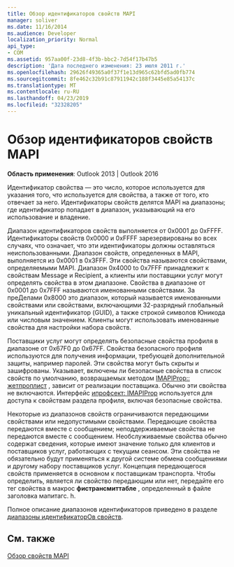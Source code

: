 ```yaml
---
title: Обзор идентификаторов свойств MAPI
manager: soliver
ms.date: 11/16/2014
ms.audience: Developer
localization_priority: Normal
api_type:
- COM
ms.assetid: 957aa00f-23d8-4f3b-bbc2-7d54f17b47b5
description: 'Дата последнего изменения: 23 июля 2011 г.'
ms.openlocfilehash: 29626f49365a0f37f1e13d965c62bfd5ad0fb774
ms.sourcegitcommit: 8fe462c32b91c87911942c188f3445e85a54137c
ms.translationtype: MT
ms.contentlocale: ru-RU
ms.lasthandoff: 04/23/2019
ms.locfileid: "32328205"
---
```

# <a name="mapi-property-identifier-overview"></a>Обзор идентификаторов свойств MAPI

  
  
**Область применения**: Outlook 2013 | Outlook 2016 
  
Идентификатор свойства — это число, которое используется для указания того, что используется для свойства, а также от того, кто отвечает за него. Идентификаторы свойств делятся MAPI на диапазоны; где идентификатор попадает в диапазон, указывающий на его использование и владение. 
  
Диапазон идентификаторов свойств выполняется от 0x0001 до 0xFFFF. Идентификаторы свойств 0x0000 и 0xFFFF зарезервированы во всех случаях, что означает, что эти идентификаторы должны оставляться неиспользованными. Диапазон свойств, определенных в MAPI, выполняется из 0x0001 в 0x3FFF. Эти свойства называются свойствами, определяемыми MAPI. Диапазон 0x4000 to 0x7FFF принадлежит к свойствам Message и Recipient, а клиенты или поставщики услуг могут определять свойства в этом диапазоне. Свойства в диапазоне от 0x0001 до 0x7FFF называются именованными свойствами. За преДелами 0x8000 это диапазон, который называется именованными свойствами или свойствами, включающими 32-разрядный глобальный уникальный идентификатор (GUID), а также строкой символов Юникода или числовым значением. Клиенты могут использовать именованные свойства для настройки набора свойств.
  
Поставщики услуг могут определять безопасные свойства профиля в диапазоне от 0x67F0 до 0x67FF. Свойства безопасного профиля используются для получения информации, требующей дополнительной защиты, например паролей. Эти свойства могут быть скрыты и зашифрованы. Указывает, включены ли безопасные свойства в список свойств по умолчанию, возвращаемых методом [IMAPIProp:: жетпроплист](imapiprop-getproplist.md) , зависит от реализации поставщика. Обычно эти свойства не включаются. Интерфейс [ипрофсект: IMAPIProp](iprofsectimapiprop.md) используется для доступа к свойствам раздела профиля, включая безопасные свойства. 
  
Некоторые из диапазонов свойств ограничиваются передающими свойствами или недопустимыми свойствами. Передающие свойства передаются вместе с сообщением; неподдерживаемые свойства не передаются вместе с сообщением. Необслуживаемые свойства обычно содержат сведения, которые имеют значение только для клиентов и поставщиков услуг, работающих с текущим сеансом. Эти свойства не обязательно будут применяться к другой системе обмена сообщениями и другому набору поставщиков услуг. Концепция передающегося свойств применяется в основном к поставщикам транспорта. Чтобы определить, является ли свойство передающим или нет, передайте его тег свойства в макрос **фистрансмиттабле** , определенный в файле заголовка мапитагс. h. 
  
Полное описание диапазонов идентификаторов приведено в разделе [диапазоны идентификаторОв свойств](property-identifier-ranges.md).
  
## <a name="see-also"></a>См. также



[Обзор свойств MAPI](mapi-property-overview.md)

